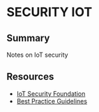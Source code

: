 # SECURITY IOT

## Summary

Notes on IoT security

## Resources

- [IoT Security Foundation](https://www.iotsecurityfoundation.org/)
- [Best Practice Guidelines](https://www.iotsecurityfoundation.org/best-practice-guidelines/)
